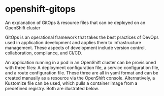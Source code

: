 # openshift-gitops
An explanation of GitOps &amp; resource files that can be deployed on an OpenShift cluster

GitOps is an operational framework that takes the best practices of DevOps used in application development and applies them to infrastructure management. These aspects of development include version control, collaboration, compliance, and CI/CD.

An application running in a pod in an OpenShift cluster can be provisioned with three files: A deployment configuration file, a service configuration file, and a route configuration file. These three are all in yaml format and can be created manually as a resource via the OpenShift console. Alternatively, a Kustomize file can be used, which pulls a container image from a predefined registry. Both are illustrated below.

